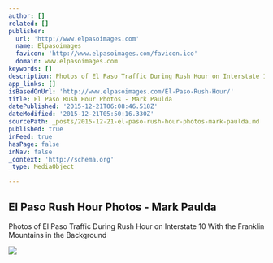 ```yaml
---
author: []
related: []
publisher:
  url: 'http://www.elpasoimages.com'
  name: Elpasoimages
  favicon: 'http://www.elpasoimages.com/favicon.ico'
  domain: www.elpasoimages.com
keywords: []
description: Photos of El Paso Traffic During Rush Hour on Interstate 10 With the Franklin Mountains in the Background
app_links: []
isBasedOnUrl: 'http://www.elpasoimages.com/El-Paso-Rush-Hour/'
title: El Paso Rush Hour Photos - Mark Paulda
datePublished: '2015-12-21T06:08:46.518Z'
dateModified: '2015-12-21T05:50:16.330Z'
sourcePath: _posts/2015-12-21-el-paso-rush-hour-photos-mark-paulda.md
published: true
inFeed: true
hasPage: false
inNav: false
_context: 'http://schema.org'
_type: MediaObject

---
```

<article style=""><h1>El Paso Rush Hour Photos - Mark Paulda</h1><p>Photos of El Paso Traffic During Rush Hour on Interstate 10 With the Franklin Mountains in the Background</p><img src="http://www.elpasoimages.com/El-Paso-Rush-Hour/i-7kmWnzc/0/L/RUSH%20HOUR%20%2812%20of%20103%29-L.jpg" /></article>